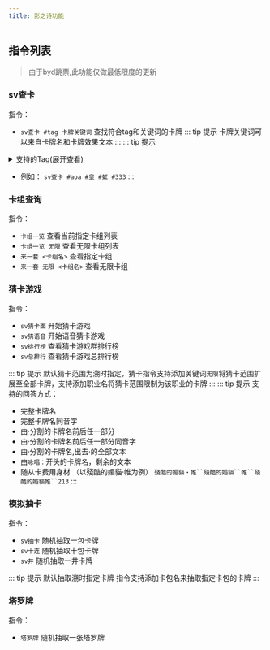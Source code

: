 ```yaml
---
title: 影之诗功能
---
```


## 指令列表

> 由于byd跳票,此功能仅做最低限度的更新

### sv查卡

指令：

- `sv查卡 #tag 卡牌关键词` 查找符合tag和关键词的卡牌
::: tip 提示
卡牌关键词可以来自卡牌名和卡牌效果文本
:::
::: tip 提示  

<details>
<summary>支持的Tag(展开查看)</summary>

- 费用 `#3c`
- 卡包名 `#aoa`
- token `#token`
- 费用身材 `#333`
- 职业 `#皇家`
- 种类 `#学园`
- 类型 `#法术`
- 攻击力 `#atk3`
- 生命值 `#life3`
- 稀有度 `#虹`
- 溯时指定 `#指定`
- 声优 `#小仓唯`

</details>

- 例如： `sv查卡 #aoa #皇 #虹 #333`
:::

### 卡组查询

指令：

- `卡组一览` 查看当前指定卡组列表
- `卡组一览 无限` 查看无限卡组列表
- `来一套 <卡组名>` 查看指定卡组
- `来一套 无限 <卡组名>` 查看无限卡组

### 猜卡游戏

指令：

- `sv猜卡面` 开始猜卡游戏
- `sv猜语音` 开始语音猜卡游戏
- `sv排行榜` 查看猜卡游戏群排行榜
- `sv总排行` 查看猜卡游戏总排行榜

::: tip 提示
默认猜卡范围为溯时指定，猜卡指令支持添加关键词`无限`将猜卡范围扩展至全部卡牌，支持添加职业名将猜卡范围限制为该职业的卡牌
:::
::: tip 提示
支持的回答方式：

- 完整卡牌名
- 完整卡牌名同音字
- 由·分割的卡牌名前后任一部分
- 由·分割的卡牌名前后任一部分同音字
- 由·分割的卡牌名,出去·的全部文本
- 由`咏唱：`开头的卡牌名，剩余的文本
- 随从卡费用身材
（以殘酷的媚貓‧帷为例）
`殘酷的媚貓‧帷``殘酷的媚貓``帷``殘酷的媚貓帷``213`
:::

### 模拟抽卡

指令：

- `sv抽卡` 随机抽取一包卡牌
- `sv十连` 随机抽取十包卡牌
- `sv井` 随机抽取一井卡牌

::: tip 提示
默认抽取溯时指定卡牌
指令支持添加卡包名来抽取指定卡包的卡牌
:::

### 塔罗牌

指令：

- `塔罗牌` 随机抽取一张塔罗牌
